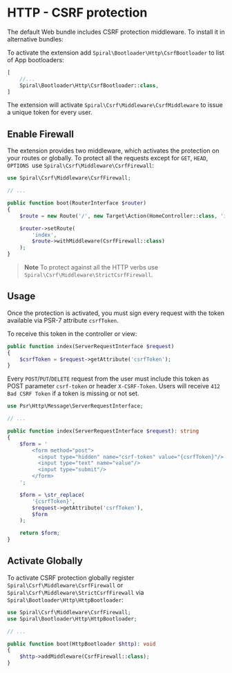 # HTTP - CSRF protection

The default Web bundle includes CSRF protection middleware. To install it in alternative bundles:

To activate the extension add `Spiral\Bootloader\Http\CsrfBootloader` to list of App bootloaders:

```php
[
    //...
    Spiral\Bootloader\Http\CsrfBootloader::class,
]
```

The extension will activate `Spiral\Csrf\Middleware\CsrfMiddleware` to issue a unique token for every user.

## Enable Firewall

The extension provides two middleware, which activates the protection on your routes or globally. To protect all the
requests except for `GET`, `HEAD`, `OPTIONS `use `Spiral\Csrf\Middleware\CsrfFirewall`:

```php
use Spiral\Csrf\Middleware\CsrfFirewall;

// ...

public function boot(RouterInterface $router)
{
    $route = new Route('/', new Target\Action(HomeController::class, 'index'));

    $router->setRoute(
        'index',
        $route->withMiddleware(CsrfFirewall::class)
    );
}
```

> **Note**
> To protect against all the HTTP verbs use `Spiral\Csrf\Middleware\StrictCsrfFirewall`.

## Usage

Once the protection is activated, you must sign every request with the token available via PSR-7 attribute `csrfToken`.

To receive this token in the controller or view:

```php
public function index(ServerRequestInterface $request)
{
    $csrfToken = $request->getAttribute('csrfToken');
}
``` 

Every `POST`/`PUT`/`DELETE` request from the user must include this token as POST parameter `csrf-token` or
header `X-CSRF-Token`. Users will receive `412 Bad CSRF Token` if a token is missing or not set.

```php
use Psr\Http\Message\ServerRequestInterface;

// ...

public function index(ServerRequestInterface $request): string
{
    $form = '
        <form method="post">
          <input type="hidden" name="csrf-token" value="{csrfToken}"/>
          <input type="text" name="value"/>
          <input type="submit"/>
        </form>
    ';

    $form = \str_replace(
        '{csrfToken}',
        $request->getAttribute('csrfToken'),
        $form
    );

    return $form;
}
```

## Activate Globally

To activate CSRF protection globally register `Spiral\Csrf\Middleware\CsrfFirewall`
or `Spiral\Csrf\Middleware\StrictCsrfFirewall` via `Spiral\Bootloader\Http\HttpBootloader`:

```php
use Spiral\Csrf\Middleware\CsrfFirewall;
use Spiral\Bootloader\Http\HttpBootloader;

// ...

public function boot(HttpBootloader $http): void
{
    $http->addMiddleware(CsrfFirewall::class);
}
```

